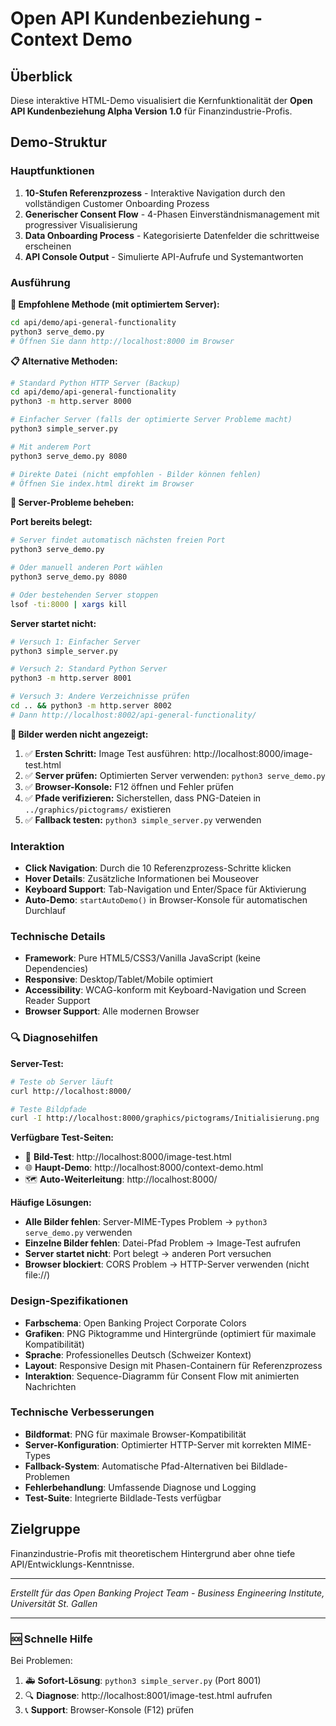 # Open API Kundenbeziehung - Context Demo

## Überblick

Diese interaktive HTML-Demo visualisiert die Kernfunktionalität der **Open API Kundenbeziehung Alpha Version 1.0** für Finanzindustrie-Profis.

## Demo-Struktur

### Hauptfunktionen

1. **10-Stufen Referenzprozess** - Interaktive Navigation durch den vollständigen Customer Onboarding Prozess
2. **Generischer Consent Flow** - 4-Phasen Einverständnismanagement mit progressiver Visualisierung  
3. **Data Onboarding Process** - Kategorisierte Datenfelder die schrittweise erscheinen
4. **API Console Output** - Simulierte API-Aufrufe und Systemantworten

### Ausführung

**🚀 Empfohlene Methode (mit optimiertem Server):**
```bash
cd api/demo/api-general-functionality
python3 serve_demo.py
# Öffnen Sie dann http://localhost:8000 im Browser
```

**📋 Alternative Methoden:**
```bash
# Standard Python HTTP Server (Backup)
cd api/demo/api-general-functionality
python3 -m http.server 8000

# Einfacher Server (falls der optimierte Server Probleme macht)
python3 simple_server.py

# Mit anderem Port
python3 serve_demo.py 8080

# Direkte Datei (nicht empfohlen - Bilder können fehlen)
# Öffnen Sie index.html direkt im Browser
```

**🔧 Server-Probleme beheben:**

**Port bereits belegt:**
```bash
# Server findet automatisch nächsten freien Port
python3 serve_demo.py

# Oder manuell anderen Port wählen
python3 serve_demo.py 8080

# Oder bestehenden Server stoppen
lsof -ti:8000 | xargs kill
```

**Server startet nicht:**
```bash
# Versuch 1: Einfacher Server
python3 simple_server.py

# Versuch 2: Standard Python Server
python3 -m http.server 8001

# Versuch 3: Andere Verzeichnisse prüfen
cd .. && python3 -m http.server 8002
# Dann http://localhost:8002/api-general-functionality/
```

**🎨 Bilder werden nicht angezeigt:**
1. ✅ **Ersten Schritt:** Image Test ausführen: http://localhost:8000/image-test.html
2. ✅ **Server prüfen:** Optimierten Server verwenden: `python3 serve_demo.py`
3. ✅ **Browser-Konsole:** F12 öffnen und Fehler prüfen
4. ✅ **Pfade verifizieren:** Sicherstellen, dass PNG-Dateien in `../graphics/pictograms/` existieren
5. ✅ **Fallback testen:** `python3 simple_server.py` verwenden

### Interaktion

- **Click Navigation**: Durch die 10 Referenzprozess-Schritte klicken
- **Hover Details**: Zusätzliche Informationen bei Mouseover
- **Keyboard Support**: Tab-Navigation und Enter/Space für Aktivierung
- **Auto-Demo**: `startAutoDemo()` in Browser-Konsole für automatischen Durchlauf

### Technische Details

- **Framework**: Pure HTML5/CSS3/Vanilla JavaScript (keine Dependencies)
- **Responsive**: Desktop/Tablet/Mobile optimiert
- **Accessibility**: WCAG-konform mit Keyboard-Navigation und Screen Reader Support
- **Browser Support**: Alle modernen Browser

### 🔍 Diagnosehilfen

**Server-Test:**
```bash
# Teste ob Server läuft
curl http://localhost:8000/

# Teste Bildpfade
curl -I http://localhost:8000/graphics/pictograms/Initialisierung.png
```

**Verfügbare Test-Seiten:**
- 🎨 **Bild-Test**: http://localhost:8000/image-test.html
- 🌐 **Haupt-Demo**: http://localhost:8000/context-demo.html
- 🗺️ **Auto-Weiterleitung**: http://localhost:8000/

**Häufige Lösungen:**
- **Alle Bilder fehlen**: Server-MIME-Types Problem → `python3 serve_demo.py` verwenden
- **Einzelne Bilder fehlen**: Datei-Pfad Problem → Image-Test aufrufen
- **Server startet nicht**: Port belegt → anderen Port versuchen
- **Browser blockiert**: CORS Problem → HTTP-Server verwenden (nicht file://)

### Design-Spezifikationen

- **Farbschema**: Open Banking Project Corporate Colors
- **Grafiken**: PNG Piktogramme und Hintergründe (optimiert für maximale Kompatibilität)
- **Sprache**: Professionelles Deutsch (Schweizer Kontext)
- **Layout**: Responsive Design mit Phasen-Containern für Referenzprozess
- **Interaktion**: Sequence-Diagramm für Consent Flow mit animierten Nachrichten

### Technische Verbesserungen

- **Bildformat**: PNG für maximale Browser-Kompatibilität
- **Server-Konfiguration**: Optimierter HTTP-Server mit korrekten MIME-Types
- **Fallback-System**: Automatische Pfad-Alternativen bei Bildlade-Problemen
- **Fehlerbehandlung**: Umfassende Diagnose und Logging
- **Test-Suite**: Integrierte Bildlade-Tests verfügbar

## Zielgruppe

Finanzindustrie-Profis mit theoretischem Hintergrund aber ohne tiefe API/Entwicklungs-Kenntnisse.

---

*Erstellt für das Open Banking Project Team - Business Engineering Institute, Universität St. Gallen*

---

### 🆘 Schnelle Hilfe

Bei Problemen:
1. 🚑 **Sofort-Lösung**: `python3 simple_server.py` (Port 8001)
2. 🔍 **Diagnose**: http://localhost:8001/image-test.html aufrufen
3. 📞 **Support**: Browser-Konsole (F12) prüfen